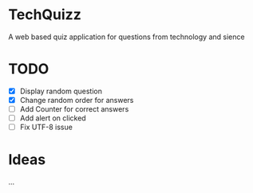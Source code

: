 # TechQuizz
A web based quiz application for questions from technology and sience

# TODO

* [x] Display random question
* [x] Change random order for answers
* [ ] Add Counter for correct answers
* [ ] Add alert on clicked
* [ ] Fix UTF-8 issue

# Ideas
...
